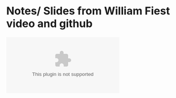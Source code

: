# Notes/ Slides from William Fiest video and github
![Introduction Notes](Notes_WilliamFiest/1_ds_intro_slides.pptx)
